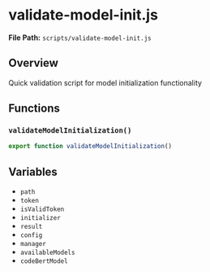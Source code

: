 # validate-model-init.js

**File Path:** `scripts/validate-model-init.js`

## Overview

Quick validation script for model initialization functionality

## Functions

### `validateModelInitialization()`

```typescript
export function validateModelInitialization()
```

## Variables

- `path`
- `token`
- `isValidToken`
- `initializer`
- `result`
- `config`
- `manager`
- `availableModels`
- `codeBertModel`

